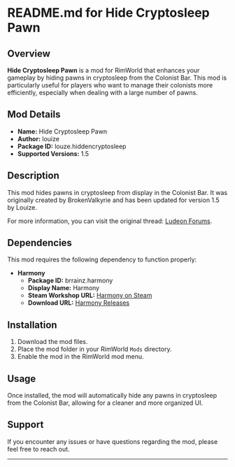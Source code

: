 # README.md for Hide Cryptosleep Pawn

## Overview

**Hide Cryptosleep Pawn** is a mod for RimWorld that enhances your gameplay by hiding pawns in cryptosleep from the Colonist Bar. This mod is particularly useful for players who want to manage their colonists more efficiently, especially when dealing with a large number of pawns.

## Mod Details

- **Name:** Hide Cryptosleep Pawn
- **Author:** louize
- **Package ID:** louze.hiddencryptosleep
- **Supported Versions:** 1.5

## Description

This mod hides pawns in cryptosleep from display in the Colonist Bar. It was originally created by BrokenValkyrie and has been updated for version 1.5 by Louize. 

For more information, you can visit the original thread: [Ludeon Forums](https://ludeon.com/forums/index.php?topic=38274.0).

## Dependencies

This mod requires the following dependency to function properly:

- **Harmony**
  - **Package ID:** brrainz.harmony
  - **Display Name:** Harmony
  - **Steam Workshop URL:** [Harmony on Steam](steam://url/CommunityFilePage/2009463077)
  - **Download URL:** [Harmony Releases](https://github.com/pardeike/HarmonyRimWorld/releases/latest)

## Installation

1. Download the mod files.
2. Place the mod folder in your RimWorld `Mods` directory.
3. Enable the mod in the RimWorld mod menu.

## Usage

Once installed, the mod will automatically hide any pawns in cryptosleep from the Colonist Bar, allowing for a cleaner and more organized UI.

## Support

If you encounter any issues or have questions regarding the mod, please feel free to reach out.

---